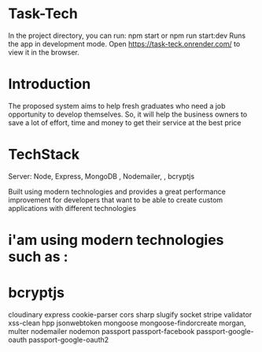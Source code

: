 # Task-Tech

In the project directory, you can run:
npm start or npm run start:dev
Runs the app in development mode.
Open <https://task-teck.onrender.com/> to view it in the browser.

# Introduction

The proposed system aims to help fresh graduates who need a job opportunity to develop themselves. So, it will help the business owners to save a lot of effort, time and money to get their service at the best price

# TechStack

Server: Node, Express, MongoDB , Nodemailer, , bcryptjs

Built using modern technologies and provides a great performance improvement for developers that want to be able to create custom applications with different technologies

# i'am using modern technologies such as :

# bcryptjs

cloudinary
express
cookie-parser
cors
sharp
slugify
socket
stripe
validator
xss-clean
hpp
jsonwebtoken
mongoose
mongoose-findorcreate
morgan,
multer
nodemailer
nodemon
passport
passport-facebook
passport-google-oauth
passport-google-oauth2
